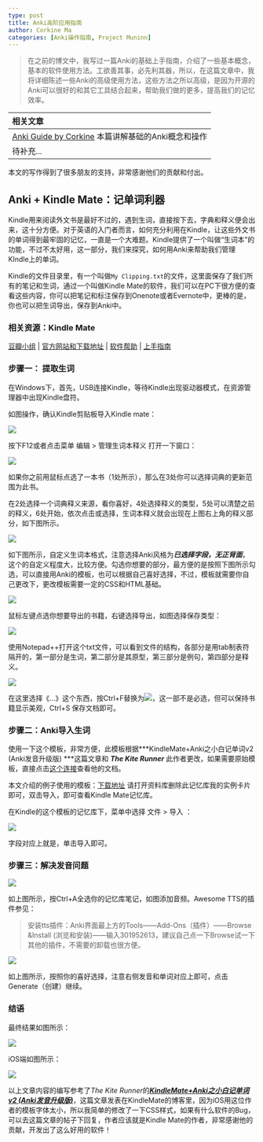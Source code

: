```yaml
---
type: post
title: Anki高阶应用指南
author: Corkine Ma
categories: [Anki操作指南, Project Muninn]
---
```


> 在之前的博文中，我写过一篇Anki的基础上手指南，介绍了一些基本概念，基本的软件使用方法。工欲善其事，必先利其器，所以，在这篇文章中，我将详细陈述一些Anki的高级使用方法，这些方法之所以高级，是因为开源的Anki可以很好的和其它工具结合起来，帮助我们做的更多，提高我们的记忆效率。

| 相关文章                                     |
| :--------------------------------------- |
| [Anki Guide by Corkine](https://blog.mazhangjing.com/2017/01/22/Anki-Guide/) 本篇讲解基础的Anki概念和操作 |
| 待补充...                                   |

本文的写作得到了很多朋友的支持，非常感谢他们的贡献和付出。

## Anki + Kindle Mate：记单词利器

Kindle用来阅读外文书是最好不过的，遇到生词，直接按下去，字典和释义便会出来，这十分方便。对于英语的入门者而言，如何充分利用在Kindle，让这些外文书的单词得到最牢固的记忆，一直是一个大难题。Kindle提供了一个叫做“生词本”的功能，不过不太好用，这一部分，我们来探究，如何用Anki来帮助我们管理KIndle上的单词。

Kindle的文件目录里，有一个叫做`My Clipping.txt`的文件，这里面保存了我们所有的笔记和生词，通过一个叫做Kindle Mate的软件，我们可以在PC下很方便的查看这些内容，你可以把笔记和标注保存到Onenote或者Evernote中，更棒的是，你也可以把生词导出，保存到Anki中。

### 相关资源：Kindle Mate

[豆瓣小组](https://www.douban.com/group/kindlemate/) | [官方网站和下载地址](http://kmate.me/cn/) | [软件帮助](http://kmate.me/democn/) | [上手指南](http://kmate.me/2016/10/06/kindle-mate-quick-tips-cn/)

### 步骤一： 提取生词

在Windows下，首先，USB连接Kindle，等待Kindle出现驱动器模式，在资源管理器中出现Kindle盘符。

如图操作，确认Kindle剪贴板导入Kindle mate：

![](/media/mate1.png)

按下F12或者点击菜单 编辑 > 管理生词本释义 打开一下窗口：

![](/media/mate2.png)

如果你之前用鼠标点选了一本书（1处所示），那么在3处你可以选择词典的更新范围为此书。

在2处选择一个词典释义来源，看你喜好，4处选择释义的类型，5处可以清楚之前的释义，6处开始，依次点击或选择，生词本释义就会出现在上图右上角的释义部分，如下图所示。

![](/media/mate3.png)

如下图所示，自定义生词本格式，注意选择Anki风格为***已选择字段，无正背面***，这个的自定义程度大，比较方便。勾选你想要的部分，最方便的是按照下图所示勾选，可以直接用Anki的模板，也可以根据自己喜好选择，不过，模板就需要你自己更改下，更改模板需要一定的CSS和HTML基础。

![](/media/mate4.png)

鼠标左键点选你想要导出的书籍，右键选择导出，如图选择保存类型：

![](/media/mate5.png)

使用Notepad++打开这个txt文件，可以看到文件的结构，各部分是用tab制表符隔开的，第一部分是生词，第二部分是其原型，第三部分是例句，第四部分是释义。

![](/media/mate6.png)

在这里选择《...》这个东西，按Ctrl+F替换为![](/media/mate7.png)，这一部不是必选，但可以保持书籍显示美观，Ctrl+S 保存文档即可。

### 步骤二：Anki导入生词

使用一下这个模板，非常方便，此模板根据***KindleMate+Anki之小白记单词v2 (Anki发音升级版) ***这篇文章和 ***The Kite Runner*** 此作者更改，如果需要原始模板，直接点击[这个连接](http://kmate.me/2016/10/10/kindle-mate-anki-card-for-reciter-cn/)查看他的文档。

本文介绍的例子使用的模板：[下载地址](http://info.mazhangjing.com/blog/download/KindleMate.apkg) 请打开资料库删除此记忆库我的实例卡片即可，双击导入，即可查看Kindle Mate记忆库。

在Kindle的这个模板的记忆库下，菜单中选择 文件 > 导入 ：

![](/media/mate8.png)

字段对应上就是，单击导入即可。

### 步骤三：解决发音问题

![](/media/mate9.png)

如上图所示，按Ctrl+A全选你的记忆库笔记，如图添加音频。Awesome TTS的插件参见：

> 安装tts插件：Anki界面最上方的Tools——Add-Ons（插件）——Browse &Install (浏览和安装)——输入301952613，建议自己点一下Browse试一下其他的插件，不需要的卸载也很方便。

![](/media/mate10.png)

如上图所示，按照你的喜好选择，注意右侧发音和单词对应上即可，点击 Generate（创建）继续。

### 结语

最终结果如图所示：

![](/media/mate11.png)

iOS端如图所示：

![](/media/mate12.png)

以上文章内容的编写参考了*The Kite Runner*的[***KindleMate+Anki之小白记单词v2 (Anki发音升级版)***](http://kmate.me/2016/10/10/kindle-mate-anki-card-for-reciter-cn/)，这篇文章发表在KindleMate的博客里，因为iOS用这位作者的模板字体太小，所以我简单的修改了一下CSS样式，如果有什么软件的Bug，可以去这篇文章的帖子下回复，作者应该就是Kindle Mate的作者，非常感谢他的贡献，开发出了这么好用的软件！